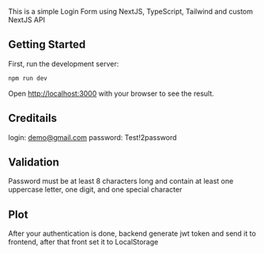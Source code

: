 This is a simple Login Form using NextJS, TypeScript, Tailwind and custom NextJS API

## Getting Started

First, run the development server:

```bash
npm run dev
```

Open [http://localhost:3000](http://localhost:3000) with your browser to see the result.

## Creditails

login: demo@gmail.com
password: Test!2password

## Validation

Password must be at least 8 characters long and contain at least one uppercase letter, one digit, and one special character

## Plot

After your authentication is done, backend generate jwt token and send it to frontend, after that front set it to LocalStorage
